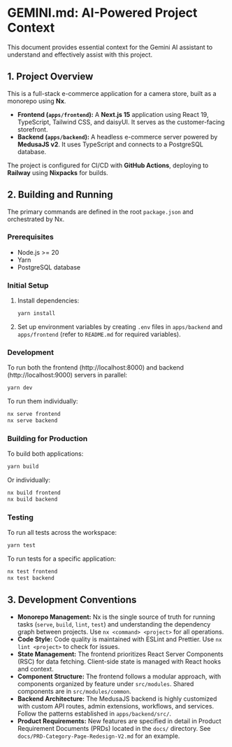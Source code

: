 # GEMINI.md: AI-Powered Project Context

This document provides essential context for the Gemini AI assistant to understand and effectively assist with this project.

## 1. Project Overview

This is a full-stack e-commerce application for a camera store, built as a monorepo using **Nx**.

- **Frontend (`apps/frontend`):** A **Next.js 15** application using React 19, TypeScript, Tailwind CSS, and daisyUI. It serves as the customer-facing storefront.
- **Backend (`apps/backend`):** A headless e-commerce server powered by **MedusaJS v2**. It uses TypeScript and connects to a PostgreSQL database.

The project is configured for CI/CD with **GitHub Actions**, deploying to **Railway** using **Nixpacks** for builds.

## 2. Building and Running

The primary commands are defined in the root `package.json` and orchestrated by Nx.

### Prerequisites

- Node.js >= 20
- Yarn
- PostgreSQL database

### Initial Setup

1.  Install dependencies:
    ```bash
    yarn install
    ```
2.  Set up environment variables by creating `.env` files in `apps/backend` and `apps/frontend` (refer to `README.md` for required variables).

### Development

To run both the frontend (http://localhost:8000) and backend (http://localhost:9000) servers in parallel:

```bash
yarn dev
```

To run them individually:

```bash
nx serve frontend
nx serve backend
```

### Building for Production

To build both applications:

```bash
yarn build
```

Or individually:

```bash
nx build frontend
nx build backend
```

### Testing

To run all tests across the workspace:

```bash
yarn test
```

To run tests for a specific application:

```bash
nx test frontend
nx test backend
```

## 3. Development Conventions

- **Monorepo Management:** Nx is the single source of truth for running tasks (`serve`, `build`, `lint`, `test`) and understanding the dependency graph between projects. Use `nx <command> <project>` for all operations.
- **Code Style:** Code quality is maintained with ESLint and Prettier. Use `nx lint <project>` to check for issues.
- **State Management:** The frontend prioritizes React Server Components (RSC) for data fetching. Client-side state is managed with React hooks and context.
- **Component Structure:** The frontend follows a modular approach, with components organized by feature under `src/modules`. Shared components are in `src/modules/common`.
- **Backend Architecture:** The MedusaJS backend is highly customized with custom API routes, admin extensions, workflows, and services. Follow the patterns established in `apps/backend/src/`.
- **Product Requirements:** New features are specified in detail in Product Requirement Documents (PRDs) located in the `docs/` directory. See `docs/PRD-Category-Page-Redesign-V2.md` for an example.
